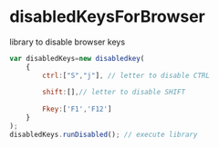 # disabledKeysForBrowser

library to disable browser keys
```javascript
var disabledKeys=new disabledkey(
	{	
		ctrl:["S","j"], // letter to disable CTRL 
		
		shift:[],// letter to disable SHIFT
		
		Fkey:['F1','F12'] 
	}
);
disabledKeys.runDisabled(); // execute library
```


